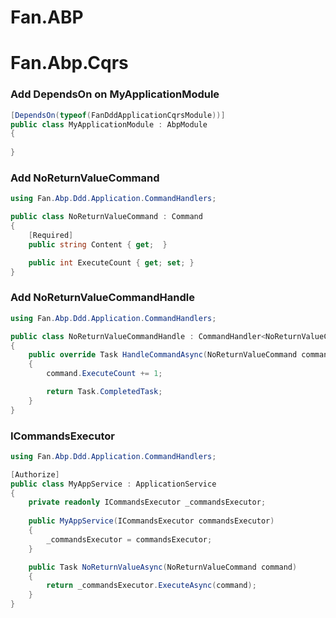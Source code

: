 # Fan.ABP

# Fan.Abp.Cqrs
### Add **DependsOn** on **MyApplicationModule**
````csharp
[DependsOn(typeof(FanDddApplicationCqrsModule))]
public class MyApplicationModule : AbpModule
{
       
}
````
### Add NoReturnValueCommand
````csharp
using Fan.Abp.Ddd.Application.CommandHandlers;

public class NoReturnValueCommand : Command
{
    [Required]
    public string Content { get;  }

    public int ExecuteCount { get; set; }
}
````
### Add NoReturnValueCommandHandle
````csharp
using Fan.Abp.Ddd.Application.CommandHandlers;

public class NoReturnValueCommandHandle : CommandHandler<NoReturnValueCommand>
{
    public override Task HandleCommandAsync(NoReturnValueCommand command, CancellationToken cancellationToken)
    {
        command.ExecuteCount += 1;

        return Task.CompletedTask;
    }
}
````

###  ICommandsExecutor

````csharp
using Fan.Abp.Ddd.Application.CommandHandlers;

[Authorize]
public class MyAppService : ApplicationService
{
    private readonly ICommandsExecutor _commandsExecutor;
    
    public MyAppService(ICommandsExecutor commandsExecutor)
    {
        _commandsExecutor = commandsExecutor;
    }

    public Task NoReturnValueAsync(NoReturnValueCommand command)
    {
        return _commandsExecutor.ExecuteAsync(command);
    }
}

````